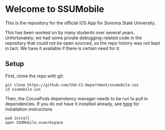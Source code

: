 # Welcome to SSUMobile

This is the repository for the official iOS App for Sonoma State University.

This has been worked on by many students over several years.
Unfortunately, we had some private debugging-related code in the repository that could
not be open sourced, so the repo history was not kept in tact. We have it available if
there is certain need for it.

## Setup

First, clone the repo with git:

    git clone https://github.com/SSU-CS-Department/ssumobile-ios
    cd ssumobile-ios
    

Then, the CocoaPods dependency manager needs to be run to pull in dependencies.
If you do not have it installed already, see [here](http://guides.cocoapods.org/using/getting-started.html#installation) for installation instructions

    pod install
    open SSUMobile.xcworkspace
    
